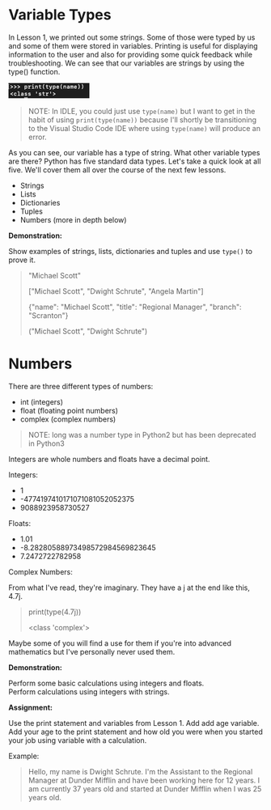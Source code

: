 # Variable Types

In Lesson 1, we printed out some strings.  Some of those were typed by us and some of them were stored in variables.
Printing is useful for displaying information to the user and also for providing some quick feedback while troubleshooting.
We can see that our variables are strings by using the type() function.

![Screenshot](./type_screenshot.png)

> NOTE: In IDLE, you could just use ```type(name)``` but I want to get in the habit of using ```print(type(name))``` because I'll shortly be transitioning to the Visual Studio Code IDE where using ```type(name)``` will produce an error.

As you can see, our variable has a type of string.  What other variable types are there?  Python has five standard data types.  Let's take a quick look at all five. We'll cover them all over the course of the next few lessons.

* Strings
* Lists
* Dictionaries
* Tuples
* Numbers (more in depth below)


**Demonstration:**

Show examples of strings, lists, dictionaries and tuples and use ```type()``` to prove it.

> "Michael Scott"
>
> ["Michael Scott", "Dwight Schrute", "Angela Martin"]
>
> {"name": "Michael Scott", "title": "Regional Manager", "branch": "Scranton"}
>
> ("Michael Scott", "Dwight Schrute")

# Numbers

There are three different types of numbers:

* int (integers)
* float (floating point numbers)
* complex (complex numbers)

> NOTE: long was a number type in Python2 but has been deprecated in Python3

Integers are whole numbers and floats have a decimal point.

Integers:

* 1
* -4774197410171071081052052375
* 9088923958730527

Floats:

* 1.01
* -8.28280588973498572984569823645
* 7.2472722782958

Complex Numbers:

From what I've read, they're imaginary.  They have a j at the end like this, 4.7j.
> print(type(4.7j))
>
> <class 'complex'>

Maybe some of you will find a use for them if you're into advanced mathematics but I've personally never used them.

**Demonstration:**

Perform some basic calculations using integers and floats.  
Perform calculations using integers with strings.

**Assignment:**

Use the print statement and variables from Lesson 1.  Add add age variable.  Add your age to the print statement and how old you were when you started your job using variable with a calculation.

Example:

> Hello, my name is Dwight Schrute. I'm the Assistant to the Regional Manager at Dunder Mifflin and have been working here for 12 years.  I am currently 37 years old and started at Dunder Mifflin when I was 25 years old.
